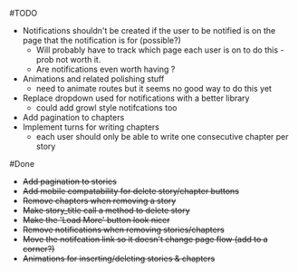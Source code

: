 #TODO

- Notifications shouldn't be created if the user to be notified is on the page that the notification is for (possible?)
    - Will probably have to track which page each user is on to do this - prob not worth it.
    - Are notifications even worth having ?
- Animations and related polishing stuff
    - need to animate routes but it seems no good way to do this yet 
- Replace dropdown used for notifications with a better library
    - could add growl style notifcations too
- Add pagination to chapters
- Implement turns for writing chapters
    - each user should only be able to write one consecutive chapter per story

#Done
- ~~Add pagination to stories~~
- ~~Add mobile compatability for delete story/chapter buttons~~
- ~~Remove chapters when removing a story~~
- ~~Make story_title call a method to delete story~~
- ~~Make the 'Load More' button look nicer~~
- ~~Remove notifications when removing stories/chapters~~
- ~~Move the notifcation link so it doesn't change page flow (add to a corner?)~~
- ~~Animations for inserting/deleting stories & chapters~~
